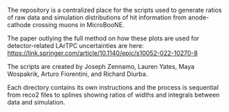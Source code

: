 The repository is a centralized place for the scripts used to generate ratios of raw data and simulation distributions of hit information from anode-cathode crossing muons in MicroBooNE. 

The paper outlying the full method on how these plots are used for detector-related LArTPC uncertainties are here: https://link.springer.com/article/10.1140/epjc/s10052-022-10270-8

The scripts are created by Joseph Zennamo, Lauren Yates, Maya Wospakrik, Arturo Fiorentini, and Richard Diurba.

Each directory contains its own instructions and the process is sequential from reco2 files to splines showing ratios of widths and integrals between data and simulation.
